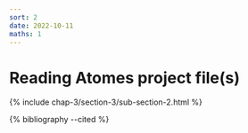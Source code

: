 ```yaml
---
sort: 2
date: 2022-10-11
maths: 1
---
```


# Reading Atomes project file(s)

{% include chap-3/section-3/sub-section-2.html %}

{% bibliography --cited %}

